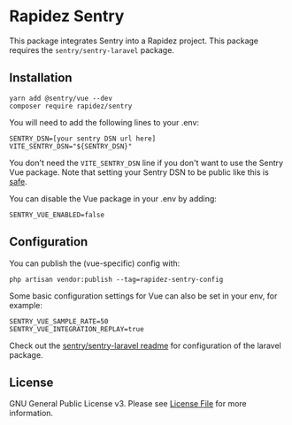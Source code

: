 # Rapidez Sentry
This package integrates Sentry into a Rapidez project. This package requires the `sentry/sentry-laravel` package.

## Installation

```
yarn add @sentry/vue --dev
composer require rapidez/sentry
```

You will need to add the following lines to your .env:

```
SENTRY_DSN=[your sentry DSN url here]
VITE_SENTRY_DSN="${SENTRY_DSN}"
```

You don't need the `VITE_SENTRY_DSN` line if you don't want to use the Sentry Vue package. Note that setting your Sentry DSN to be public like this is [safe](https://docs.sentry.io/concepts/key-terms/dsn-explainer/).

You can disable the Vue package in your .env by adding:

```
SENTRY_VUE_ENABLED=false
```

## Configuration

You can publish the (vue-specific) config with:
```
php artisan vendor:publish --tag=rapidez-sentry-config
```

Some basic configuration settings for Vue can also be set in your env, for example:
```
SENTRY_VUE_SAMPLE_RATE=50
SENTRY_VUE_INTEGRATION_REPLAY=true
```

Check out the [sentry/sentry-laravel readme](https://github.com/getsentry/sentry-laravel) for configuration of the laravel package.

## License

GNU General Public License v3. Please see [License File](LICENSE) for more information.
